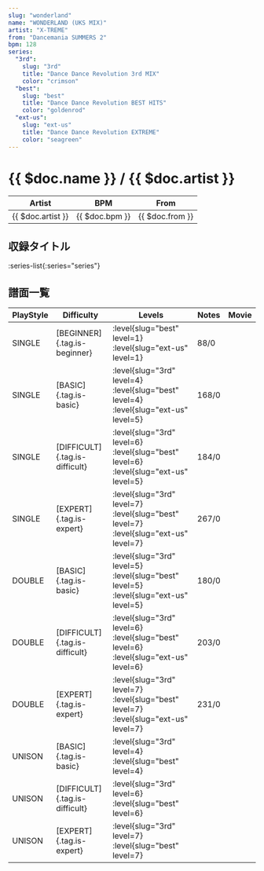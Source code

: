 ```yaml
---
slug: "wonderland"
name: "WONDERLAND (UKS MIX)"
artist: "X-TREME"
from: "Dancemania SUMMERS 2"
bpm: 128
series:
  "3rd":
    slug: "3rd"
    title: "Dance Dance Revolution 3rd MIX"
    color: "crimson"
  "best":
    slug: "best"
    title: "Dance Dance Revolution BEST HITS"
    color: "goldenrod"
  "ext-us":
    slug: "ext-us"
    title: "Dance Dance Revolution EXTREME"
    color: "seagreen"
---
```


# {{ $doc.name }} / {{ $doc.artist }}

|Artist|BPM|From|
|------|---|----|
|{{ $doc.artist }}|{{ $doc.bpm }}|{{ $doc.from }}|

## 収録タイトル

:series-list{:series="series"}

## 譜面一覧

|PlayStyle|Difficulty|Levels|Notes|Movie|
|---------|----------|------|-----|-----|
|SINGLE|[BEGINNER]{.tag.is-beginner}|:level{slug="best" level=1} :level{slug="ext-us" level=1}|88/0||
|SINGLE|[BASIC]{.tag.is-basic}|:level{slug="3rd" level=4} :level{slug="best" level=4} :level{slug="ext-us" level=5}|168/0||
|SINGLE|[DIFFICULT]{.tag.is-difficult}|:level{slug="3rd" level=6} :level{slug="best" level=6} :level{slug="ext-us" level=5}|184/0||
|SINGLE|[EXPERT]{.tag.is-expert}|:level{slug="3rd" level=7} :level{slug="best" level=7} :level{slug="ext-us" level=7}|267/0||
|DOUBLE|[BASIC]{.tag.is-basic}|:level{slug="3rd" level=5} :level{slug="best" level=5} :level{slug="ext-us" level=5}|180/0||
|DOUBLE|[DIFFICULT]{.tag.is-difficult}|:level{slug="3rd" level=6} :level{slug="best" level=6} :level{slug="ext-us" level=6}|203/0||
|DOUBLE|[EXPERT]{.tag.is-expert}|:level{slug="3rd" level=7} :level{slug="best" level=7} :level{slug="ext-us" level=7}|231/0||
|UNISON|[BASIC]{.tag.is-basic}|:level{slug="3rd" level=4} :level{slug="best" level=4}|||
|UNISON|[DIFFICULT]{.tag.is-difficult}|:level{slug="3rd" level=6} :level{slug="best" level=6}|||
|UNISON|[EXPERT]{.tag.is-expert}|:level{slug="3rd" level=7} :level{slug="best" level=7}|||
